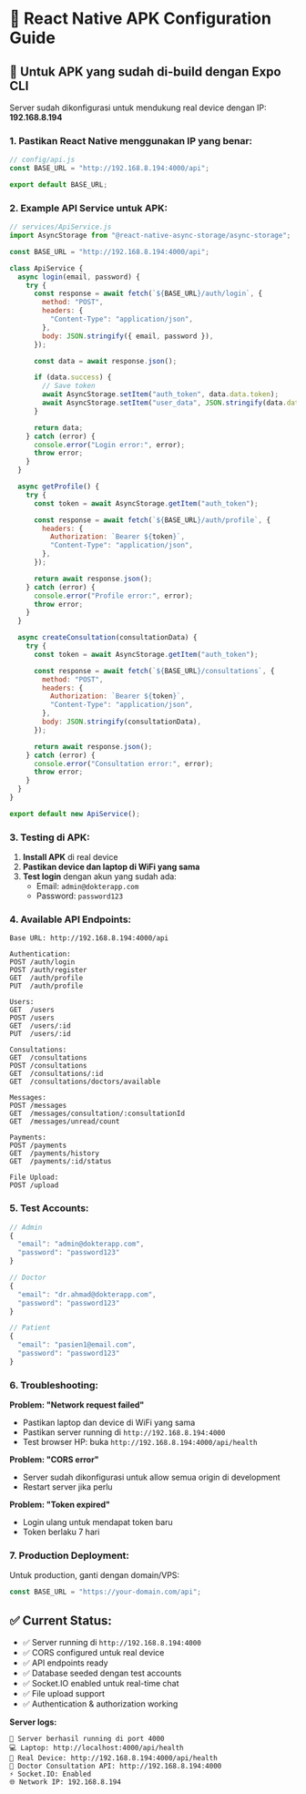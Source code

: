# 📱 React Native APK Configuration Guide

## 🎯 **Untuk APK yang sudah di-build dengan Expo CLI**

Server sudah dikonfigurasi untuk mendukung real device dengan IP: **192.168.8.194**

### **1. Pastikan React Native menggunakan IP yang benar:**

```javascript
// config/api.js
const BASE_URL = "http://192.168.8.194:4000/api";

export default BASE_URL;
```

### **2. Example API Service untuk APK:**

```javascript
// services/ApiService.js
import AsyncStorage from "@react-native-async-storage/async-storage";

const BASE_URL = "http://192.168.8.194:4000/api";

class ApiService {
  async login(email, password) {
    try {
      const response = await fetch(`${BASE_URL}/auth/login`, {
        method: "POST",
        headers: {
          "Content-Type": "application/json",
        },
        body: JSON.stringify({ email, password }),
      });

      const data = await response.json();

      if (data.success) {
        // Save token
        await AsyncStorage.setItem("auth_token", data.data.token);
        await AsyncStorage.setItem("user_data", JSON.stringify(data.data.user));
      }

      return data;
    } catch (error) {
      console.error("Login error:", error);
      throw error;
    }
  }

  async getProfile() {
    try {
      const token = await AsyncStorage.getItem("auth_token");

      const response = await fetch(`${BASE_URL}/auth/profile`, {
        headers: {
          Authorization: `Bearer ${token}`,
          "Content-Type": "application/json",
        },
      });

      return await response.json();
    } catch (error) {
      console.error("Profile error:", error);
      throw error;
    }
  }

  async createConsultation(consultationData) {
    try {
      const token = await AsyncStorage.getItem("auth_token");

      const response = await fetch(`${BASE_URL}/consultations`, {
        method: "POST",
        headers: {
          Authorization: `Bearer ${token}`,
          "Content-Type": "application/json",
        },
        body: JSON.stringify(consultationData),
      });

      return await response.json();
    } catch (error) {
      console.error("Consultation error:", error);
      throw error;
    }
  }
}

export default new ApiService();
```

### **3. Testing di APK:**

1. **Install APK** di real device
2. **Pastikan device dan laptop di WiFi yang sama**
3. **Test login** dengan akun yang sudah ada:
   - Email: `admin@dokterapp.com`
   - Password: `password123`

### **4. Available API Endpoints:**

```
Base URL: http://192.168.8.194:4000/api

Authentication:
POST /auth/login
POST /auth/register
GET  /auth/profile
PUT  /auth/profile

Users:
GET  /users
POST /users
GET  /users/:id
PUT  /users/:id

Consultations:
GET  /consultations
POST /consultations
GET  /consultations/:id
GET  /consultations/doctors/available

Messages:
POST /messages
GET  /messages/consultation/:consultationId
GET  /messages/unread/count

Payments:
POST /payments
GET  /payments/history
GET  /payments/:id/status

File Upload:
POST /upload
```

### **5. Test Accounts:**

```javascript
// Admin
{
  "email": "admin@dokterapp.com",
  "password": "password123"
}

// Doctor
{
  "email": "dr.ahmad@dokterapp.com",
  "password": "password123"
}

// Patient
{
  "email": "pasien1@email.com",
  "password": "password123"
}
```

### **6. Troubleshooting:**

**Problem: "Network request failed"**

- Pastikan laptop dan device di WiFi yang sama
- Pastikan server running di `http://192.168.8.194:4000`
- Test browser HP: buka `http://192.168.8.194:4000/api/health`

**Problem: "CORS error"**

- Server sudah dikonfigurasi untuk allow semua origin di development
- Restart server jika perlu

**Problem: "Token expired"**

- Login ulang untuk mendapat token baru
- Token berlaku 7 hari

### **7. Production Deployment:**

Untuk production, ganti dengan domain/VPS:

```javascript
const BASE_URL = "https://your-domain.com/api";
```

## ✅ **Current Status:**

- ✅ Server running di `http://192.168.8.194:4000`
- ✅ CORS configured untuk real device
- ✅ API endpoints ready
- ✅ Database seeded dengan test accounts
- ✅ Socket.IO enabled untuk real-time chat
- ✅ File upload support
- ✅ Authentication & authorization working

**Server logs:**

```
🚀 Server berhasil running di port 4000
💻 Laptop: http://localhost:4000/api/health
📱 Real Device: http://192.168.8.194:4000/api/health
🏥 Doctor Consultation API: http://192.168.8.194:4000
⚡ Socket.IO: Enabled
🌐 Network IP: 192.168.8.194
```
